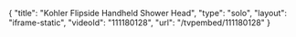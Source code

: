{
    "title": "Kohler Flipside Handheld Shower Head",
    "type": "solo",
    "layout": "iframe-static",
    "videoId": "111180128",
    "url": "\/tvpembed\/111180128"
}